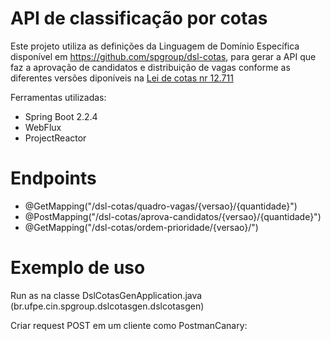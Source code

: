 # API de classificação por cotas 


Este projeto utiliza as definições da Linguagem de Domínio Específica disponível em https://github.com/spgroup/dsl-cotas, para gerar a API que faz a aprovação de candidatos e distribuição de vagas conforme as diferentes versões diponíveis na [Lei de cotas nr 12.711](http://www.planalto.gov.br/ccivil_03/_ato2011-2014/2012/lei/l12711.htm)

Ferramentas utilizadas:

- Spring Boot 2.2.4
- WebFlux
- ProjectReactor


# Endpoints

* @GetMapping("/dsl-cotas/quadro-vagas/{versao}/{quantidade}")
* @PostMapping("/dsl-cotas/aprova-candidatos/{versao}/{quantidade}")
* @GetMapping("/dsl-cotas/ordem-prioridade/{versao}/")

# Exemplo de uso 
Run as na classe DslCotasGenApplication.java (br.ufpe.cin.spgroup.dslcotasgen.dslcotasgen)

Criar request POST em um cliente como PostmanCanary:




